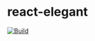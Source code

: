 # react-elegant

[![Build](https://img.shields.io/travis/react-elegant/react-elegant.svg)](https://travis-ci.org/react-elegant/react-elegant)